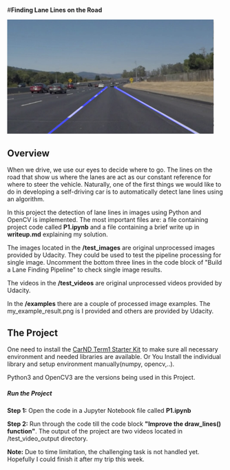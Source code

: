 #**Finding Lane Lines on the Road**

<img src="examples/my_example_result.png" width="480" alt="Combined Image" />

Overview
---

When we drive, we use our eyes to decide where to go.  The lines on the road that show us where the lanes are act as our constant reference for where to steer the vehicle.  Naturally, one of the first things we would like to do in developing a self-driving car is to automatically detect lane lines using an algorithm.

In this project the detection of lane lines in images using Python and OpenCV is implemented. The most important files are: a file containing project code called **P1.ipynb** and a file containing a brief write up in **writeup.md** explaining my solution.

The images located in the **/test_images** are original unprocessed images provided by Udacity. They could be used to test the pipeline processing for single image. Uncomment the bottom three lines in the code block of "Build a Lane Finding Pipeline" to check single image results.

The videos in the **/test_videos** are original unprocessed videos provided by Udacity.

In the **/examples** there are a couple of processed image examples. The my_example_result.png is I provided and others are provided by Udacity.




The Project
---

One need to install the [CarND Term1 Starter Kit](https://github.com/udacity/CarND-Term1-Starter-Kit/blob/master/README.md) to make sure all necessary environment and needed libraries are available. Or You Install the individual library and setup environment manually(numpy, opencv,..).

Python3 and OpenCV3 are the versions being used in this Project.


##### Run the Project
**Step 1:** Open the code in a Jupyter Notebook file called **P1.ipynb**

**Step 2:** Run through the code till the code block **"Improve the draw_lines() function"**.  The output of the project are two videos located in /test_video_output directory.

**Note:** Due to time limitation, the challenging task is not handled yet. Hopefully I could finish it after my trip this week.
